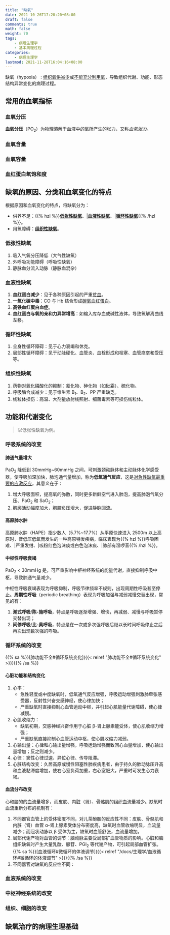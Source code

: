 ```yaml
---
title: "缺氧"
date: 2021-10-26T17:20:20+08:00
draft: false
comments: true
math: false
weight: 70
tags:
    - 病理生理学
    - 基本病理过程
categories:
    - 病理生理学
lastmod: 2021-11-28T16:04:16+08:00
---
```


缺氧（hypoxia）
: <ins>组织氧供减少</ins>或<ins>不能充分利用氧</ins>，导致组织代谢、功能、形态结构异常变化的病理过程。

<!--more-->

## 常用的血氧指标

### 血氧分压

**血氧分压**（PO<sub>2</sub>）为物理溶解于血液中的氧所产生的张力，又称*血氧张力*。

### 血氧含量

### 血氧容量

### 血红蛋白氧饱和度

## 缺氧的原因、分类和血氧变化的特点

根据原因和血氧变化的特点，将缺氧分为：

- 供养不足：{{% hzl %}}[**低张性缺氧**](#低张性缺氧)、|[**血液性缺氧**](#血液性缺氧)、|[**循环性缺氧**](#循环性缺氧){{% /hzl %}}。
- 用氧障碍：[**组织性缺氧**](#组织性缺氧)。

### 低张性缺氧

1. 吸入气氧分压降低（大气性缺氧）
2. 外呼吸功能障碍（呼吸性缺氧）
3. 静脉血分流入动脉（静脉血混杂）

### 血液性缺氧

1. **血红蛋白减少**：见于各种原因引起的严重<ins>贫血</ins>。
2. **一氧化碳中毒**：CO 与 Hb 结合形成<ins>碳氧血红蛋白</ins>。
3. **高铁血红蛋白血症**。
4. **血红蛋白与氧的亲和力异常增高**：如输入库存血或碱性液体，导致氧解离曲线左移。

### 循环性缺氧

1. 全身性循环障碍：见于心力衰竭和休克。
2. 局部性循环障碍：见于动脉硬化、血管炎、血栓形成和栓塞、血管痉挛和受压等。

### 组织性缺氧

1. 药物对氧化磷酸化的抑制：氰化物、砷化物（如砒霜）、硫化物。
2. 呼吸酶合成减少：见于维生素 B<sub>1</sub>、B<sub>2</sub>、PP 严重缺乏。
3. 线粒体损伤：高温、大剂量放射线照射、细菌毒素等可损伤线粒体。

## 功能和代谢变化

> 以低张性缺氧为例。

### 呼吸系统的改变

#### 肺通气量增大

PaO<sub>2</sub> 降低到 30mmHg\~60mmHg 之间，可刺激颈动脉体和主动脉体化学感受器，使呼吸加深加快，肺泡通气量增加，称为**低氧通气反应**，这是<ins>对急性缺氧最重要的应激反应</ins>，其意义在于：
1. 增大呼吸面积，提高氧的弥散，同时更多新鲜空气进入肺泡，提高肺泡气氧分压、PaO<sub>2</sub> 和 SaO<sub>2</sub>；
2. 胸廓活动幅度加大，胸腔负压增大，促进静脉回流。


#### 高原肺水肿

高原肺水肿（HAPE）指少数人（5.7%\~17.7%）从平原快速进入 2500m 以上高原时，音低压低氧而发生的一种高原特发疾病，临床表现为{{% hzl %}}呼吸困难、|严重发绀、|咳粉红色泡沫痰或白色泡沫痰、|肺部有湿啰音{{% /hzl %}}。

#### 中枢性呼吸衰竭

PaO<sub>2</sub> < 30mmHg 是，可严重影响中枢神经系统的能量代谢，直接抑制呼吸中枢，导致肺通气量减少。

中枢性呼吸衰竭表现为呼吸抑制，呼吸节律频率不规则，出现周期性呼吸甚至停止。**周期性呼吸**（periodic breathing）表现为呼吸加强与减弱减慢交替出现，常见的有：
1. **潮式呼吸**/**陈-施呼吸**，特点是呼吸逐渐增强、增快，再减弱、减慢与呼吸暂停交替出现；
2. **间停呼吸**/**比-奥呼吸**，特点是在一次或多次强呼吸后继以长时间呼吸停止之后再次出现数次强的呼吸。

### 循环系统的改变

{{% sa %}}[肺功能不全#循环系统变化]({{< relref "肺功能不全#循环系统变化" >}}){{% /sa %}}

#### 心脏功能和结构变化

1. 心率：
    - 急性轻度或中度缺氧时，低氧通气反应增强，呼吸运动增强刺激肺牵张感受器，反射性兴奋交感神经，使心律加快；
    - 严重缺氧时直接抑制心血管运动中枢，并引起心肌能量代谢障碍，使心律减慢。
2. 心肌收缩力：
    - 缺氧初期，交感神经兴奋作用于心脏 β-肾上腺素能受体，使心肌收缩力增强；
    - 严重缺氧直接抑制心血管运动中枢，使心肌收缩力减弱。
3. 心输出量：心律和心输出量增强，呼吸运动增强而致回心血量增加，使心输出量增加；反之则减少。
4. 心律：窦性心律过速、异位心律、传导阻滞。
5. 心脏结构改变：久居高原或慢性阻塞性肺疾病患者，由于持久的肺动脉压升高和血液黏滞度增加，使右心室负荷加重，右心室肥大，严重时可发生心力衰竭。

#### 血流分布改变

心和脑的的血流量增多，而皮肤、内脏（肾）、骨骼肌的组织血流量减少。缺氧时血流重新分布的机制有：
1. 不同器官血管上的受体密度不同，对儿茶酚胺的反应性不同：皮肤、骨骼肌和内脏（肾）血管 α-肾上腺素受体分布密度高，缺氧时血管收缩明显，血流量减少；而冠状动脉以 β 受体为主，缺氧时血管舒张，血流量增加。
2. 局部代谢产物对血管的调节：脑动脉主要受局部扩血管物质的影响。心脏和脑组织缺氧时产生大量乳酸、腺苷、PGI<sub>2</sub> 等代谢产物，可引起局部血管扩张。{{% sa %}}[血液循环#微循环的体液调节]({{< relref "/docs/生理学/血液循环#微循环的体液调节" >}}){{% /sa %}}
3. 不同器官对缺氧的反应性不同：

### 血液系统的改变

### 中枢神经系统的改变

### 组织、细胞的改变

## 缺氧治疗的病理生理基础

